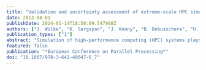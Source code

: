 ```yaml
---
title: "Validation and uncertainty assessment of extreme-scale HPC simulation through Bayesian inference"
date: 2013-08-01
publishDate: 2024-01-14T18:58:09.547988Z
authors: ["J. Wilke", "K. Sargsyan", "J. Kenny", "B. Debusschere", "H. Najm", "G. Hendry"]
publication_types: ["1"]
abstract: "Simulation of high-performance computing (HPC) systems plays a critical role in their development - especially as HPC moves toward the co-design model used for embedded systems, tying hardware and software into a unified design cycle. Exploring system-wide tradeoffs in hardware, middleware and applications using high-fidelity cycle-accurate simulation, however, is far too costly. Coarse-grained methods can provide efficient, accurate simulation but require rigorous uncertainty quantification (UQ) before using results to support design decisions. We present here SST/macro, a coarse-grained structural simulator providing flexible congestion models for low-cost simulation. We explore the accuracy limits of coarse-grained simulation by deriving error distributions of model parameters using Bayesian inference. Propagating these uncertainties through the model, we demonstrate SST/macro’s utility in making conclusions about performance tradeoffs for a series of MPI collectives. Low-cost and high-accuracy simulations coupled with UQ methodology make SST/macro a powerful tool for rapidly prototyping systems to aid extreme-scale HPC co-design."
featured: false
publication: "*European Conference on Parallel Processing*"
doi: "10.1007/978-3-642-40047-6_7"
---
```


